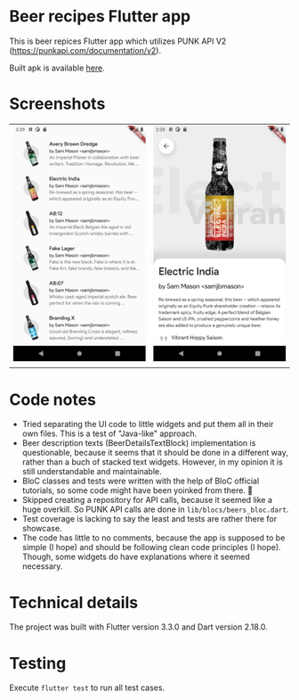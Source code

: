 # Beer recipes Flutter app

This is beer repices Flutter app which utilizes PUNK API V2 (https://punkapi.com/documentation/v2).

Built apk is available [here](https://www.hesoyam.ee/shared/apks/beers.apk).

# Screenshots

|   |   |
| - | - |
| ![asd](./screenshots/beer_list.png)  | ![asd](./screenshots/beer_details.png) |
|   |   |

# Code notes

- Tried separating the UI code to little widgets and put them all in their own files. This is a test of "Java-like" approach.
- Beer description texts (BeerDetailsTextBlock) implementation is questionable, because it seems that it should be done in a different way, rather than a buch of stacked text widgets. However, in my opinion it is still understandable and maintainable.
- BloC classes and tests were written with the help of BloC official tutorials, so some code might have been yoinked from there. 👀
- Skipped creating a repository for API calls, because it seemed like a huge overkill. So PUNK API calls are done in `lib/blocs/beers_bloc.dart`.
- Test coverage is lacking to say the least and tests are rather there for showcase.
- The code has little to no comments, because the app is supposed to be simple (I hope) and should be following clean code principles (I hope). Though, some widgets do have explanations where it seemed necessary.

# Technical details

The project was built with Flutter version 3.3.0 and Dart version 2.18.0.

# Testing

Execute `flutter test` to run all test cases.

